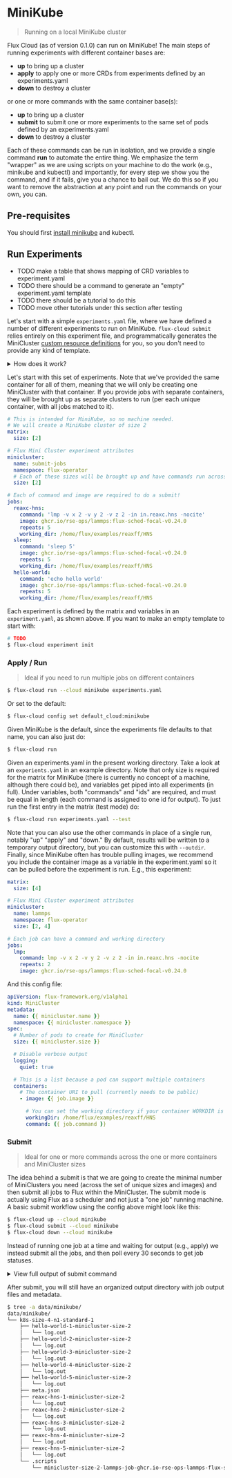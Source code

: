 # MiniKube

> Running on a local MiniKube cluster

Flux Cloud (as of version 0.1.0) can run on MiniKube! The main steps of running experiments with
different container bases are:

 - **up** to bring up a cluster
 - **apply** to apply one or more CRDs from experiments defined by an experiments.yaml
 - **down** to destroy a cluster

or one or more commands with the same container base(s):

 - **up** to bring up a cluster
 - **submit** to submit one or more experiments to the same set of pods defined by an experiments.yaml
 - **down** to destroy a cluster

Each of these commands can be run in isolation, and we provide a single command **run** to
automate the entire thing. We emphasize the term "wrapper" as we are using scripts on your
machine to do the work (e.g., minikube and kubectl) and importantly, for every step we show
you the command, and if it fails, give you a chance to bail out. We do this so if you
want to remove the abstraction at any point and run the commands on your own, you can.

## Pre-requisites

You should first [install minikube](https://minikube.sigs.k8s.io/docs/start/)
and kubectl.

## Run Experiments

- TODO make a table that shows mapping of CRD variables to experiment.yaml
- TODO there should be a command to generate an "empty" experiment.yaml template
- TODO there should be a tutorial to do this
- TODO move other tutorials under this section after testing


Let's start with a simple `experiments.yaml` file, where we have defined a number of different
experiments to run on MiniKube. `flux-cloud submit` relies entirely on this experiment file,
and programmatically generates the MiniCluster [custom resource definitions](https://flux-framework.org/flux-operator/getting_started/custom-resource-definition.html#workingdir)
for you, so you don't need to provide any kind of template.

<details>

<summary>How does it work?</summary>

A YAML file (such as the experiments.yaml) can be serialized to JSON, so each section under "jobs" is
also json, or actually (in Python) a dictionary of values. Since the values are passed to the
[Flux Operator Python SDK](https://github.com/flux-framework/flux-operator/tree/main/sdk/python/v1alpha1),
we can map them easily according to the following convention. Let's say we have a job in the experiments listing:

```yaml
jobs:
  # This is the start of the named job
  reaxc-hns:

    # These are attributes for the MiniCluster (minus repeats)
    command: 'lmp -v x 2 -v y 2 -v z 2 -in in.reaxc.hns -nocite'
    image: ghcr.io/rse-ops/lammps:flux-sched-focal-v0.24.0
    repeats: 5
    working_dir: /home/flux/examples/reaxff/HNS
```

The content under the job name "reaxc-hns" would be mapped to the MiniCluster container as follows:

```python
from fluxoperator.models import MiniClusterContainer

container = MiniClusterContainer(
    image="ghcr.io/rse-ops/lammps:flux-sched-focal-v0.24.0",
    working_dir="/home/flux/examples/reaxff/HNS",
    command="lmp -v x 2 -v y 2 -v z 2 -in in.reaxc.hns -nocite",
    run_flux=True,
)
```

Note that in the above, since Go is in camel case and the Python SDK turns it into snake case,
`workingDir` is changed to `working_dir`.

</details>


Let's start with this set of experiments. Note that we've provided the same container
for all of them, meaning that we will only be creating one MiniCluster with that container.
If you provide jobs with separate containers, they will be brought up as separate clusters
to run (per each unique container, with all jobs matched to it).

```yaml
# This is intended for MiniKube, so no machine needed.
# We will create a MiniKube cluster of size 2
matrix:
  size: [2]

# Flux Mini Cluster experiment attributes
minicluster:
  name: submit-jobs
  namespace: flux-operator
  # Each of these sizes will be brought up and have commands run across it
  size: [2]

# Each of command and image are required to do a submit!
jobs:
  reaxc-hns:
    command: 'lmp -v x 2 -v y 2 -v z 2 -in in.reaxc.hns -nocite'
    image: ghcr.io/rse-ops/lammps:flux-sched-focal-v0.24.0
    repeats: 5
    working_dir: /home/flux/examples/reaxff/HNS
  sleep:
    command: 'sleep 5'
    image: ghcr.io/rse-ops/lammps:flux-sched-focal-v0.24.0
    repeats: 5
    working_dir: /home/flux/examples/reaxff/HNS
  hello-world:
    command: 'echo hello world'
    image: ghcr.io/rse-ops/lammps:flux-sched-focal-v0.24.0
    repeats: 5
    working_dir: /home/flux/examples/reaxff/HNS
```

Each experiment is defined by the matrix and variables in an `experiment.yaml`, as shown above.
If you want to make an empty template to start with:

```bash
# TODO
$ flux-cloud experiment init
```



### Apply / Run

> Ideal if you need to run multiple jobs on different containers

```bash
$ flux-cloud run --cloud minikube experiments.yaml
```

Or set to the default:

```bash
$ flux-cloud config set default_cloud:minikube
```

Given MiniKube is the default, since the experiments file defaults to that name, you can also just do:

```bash
$ flux-cloud run
```

Given an experiments.yaml in the present working directory. Take a look at an `experients.yaml` in an example directory.
Note that only size is required for the matrix for MiniKube (there is currently no concept of a machine,
although there could be), and variables get piped into all experiments (in full). Under variables,
both "commands" and "ids" are required, and must be equal in length (each command is assigned to one id
for output). To just run the first entry in the matrix (test mode) do:

```bash
$ flux-cloud run experiments.yaml --test
```

Note that you can also use the other commands in place of a single run, notably "up" "apply" and "down."
By default, results will be written to a temporary output directory, but you can customize this with `--outdir`.
Finally, since MiniKube often has trouble pulling images, we recommend you include the container image as a variable
in the experiment.yaml so it can be pulled before the experiment is run. E.g., this experiment:

```yaml
matrix:
  size: [4]

# Flux Mini Cluster experiment attributes
minicluster:
  name: lammps
  namespace: flux-operator
  size: [2, 4]

# Each job can have a command and working directory
jobs:
  lmp:
    command: lmp -v x 2 -v y 2 -v z 2 -in in.reaxc.hns -nocite
    repeats: 2
    image: ghcr.io/rse-ops/lammps:flux-sched-focal-v0.24.0
```

And this config file:

```yaml
apiVersion: flux-framework.org/v1alpha1
kind: MiniCluster
metadata:
  name: {{ minicluster.name }}
  namespace: {{ minicluster.namespace }}
spec:
  # Number of pods to create for MiniCluster
  size: {{ minicluster.size }}

  # Disable verbose output
  logging:
    quiet: true

  # This is a list because a pod can support multiple containers
  containers:
    # The container URI to pull (currently needs to be public)
    - image: {{ job.image }}

      # You can set the working directory if your container WORKDIR is not correct.
      workingDir: /home/flux/examples/reaxff/HNS
      command: {{ job.command }}
```

### Submit

> Ideal for one or more commands across the one or more containers and MiniCluster sizes

The idea behind a submit is that we are going to create the minimal number of MiniClusters you
need (across the set of unique sizes and images) and then submit all jobs to Flux within
the MiniCluster. The submit mode is actually using Flux as a scheduler and not just a
"one job" running machine. A basic submit workflow using the config above might look like this:

```bash
$ flux-cloud up --cloud minikube
$ flux-cloud submit --cloud minikube
$ flux-cloud down --cloud minikube
```

Instead of running one job at a time and waiting for output (e.g., apply) we instead
submit all the jobs, and then poll every 30 seconds to get job statuses.

<details>

<summary>View full output of submit command</summary>

```bash
$ flux-cloud --debug submit --cloud minikube
```
```console
No experiment ID provided, assuming first experiment k8s-size-4-n1-standard-1.
Job experiments file generated 1 MiniCluster(s).

🌀 Bringing up MiniCluster of size 2 with image ghcr.io/rse-ops/lammps:flux-sched-focal-v0.24.0
All pods are in states "Running" or "Completed"
💾 Creating output directory /home/vanessa/Desktop/Code/flux/flux-cloud/examples/up-submit-down/data/minikube
MiniCluster created with credentials:
  FLUX_USER=fluxuser
  FLUX_TOKEN=d467215d-d07d-4c32-b2b9-41643cda3d7d
All pods are in states "Running" or "Completed"
Found broker pod lammps-job-0-ng8pz

Waiting for http://lammps-job-0-ng8pz.pod.flux-operator.kubernetes:5000 to be ready
🪅️  RestFUL API server is ready!
.
Port forward opened to http://lammps-job-0-ng8pz.pod.flux-operator.kubernetes:5000
Submitting reaxc-hns-1-minicluster-size-2: lmp -v x 2 -v y 2 -v z 2 -in in.reaxc.hns -nocite
Submitting reaxc-hns-2-minicluster-size-2: lmp -v x 2 -v y 2 -v z 2 -in in.reaxc.hns -nocite
Submitting reaxc-hns-3-minicluster-size-2: lmp -v x 2 -v y 2 -v z 2 -in in.reaxc.hns -nocite
Submitting reaxc-hns-4-minicluster-size-2: lmp -v x 2 -v y 2 -v z 2 -in in.reaxc.hns -nocite
Submitting reaxc-hns-5-minicluster-size-2: lmp -v x 2 -v y 2 -v z 2 -in in.reaxc.hns -nocite
Submitting sleep-1-minicluster-size-2: sleep 5
Submitting sleep-2-minicluster-size-2: sleep 5
Submitting sleep-3-minicluster-size-2: sleep 5
Submitting sleep-4-minicluster-size-2: sleep 5
Submitting sleep-5-minicluster-size-2: sleep 5
Submitting hello-world-1-minicluster-size-2: echo hello world
Submitting hello-world-2-minicluster-size-2: echo hello world
Submitting hello-world-3-minicluster-size-2: echo hello world
Submitting hello-world-4-minicluster-size-2: echo hello world
Submitting hello-world-5-minicluster-size-2: echo hello world
Submit 15 jobs! Waiting for completion...
15 are active.
            lmp is in state RUN
            lmp is in state RUN
            lmp is in state SCHED
            lmp is in state SCHED
            lmp is in state SCHED
          sleep is in state SCHED
          sleep is in state SCHED
          sleep is in state SCHED
          sleep is in state SCHED
          sleep is in state SCHED
           echo is in state SCHED
           echo is in state SCHED
           echo is in state SCHED
           echo is in state SCHED
           echo is in state SCHED
15 are active.
            lmp is finished COMPLETED in 28.64 seconds.
            lmp is finished COMPLETED in 29.1 seconds.
            lmp is in state RUN
            lmp is in state RUN
            lmp is in state SCHED
          sleep is in state SCHED
          sleep is in state SCHED
          sleep is in state SCHED
          sleep is in state SCHED
          sleep is in state SCHED
           echo is in state SCHED
           echo is in state SCHED
           echo is in state SCHED
           echo is in state SCHED
           echo is in state SCHED
13 are active.
            lmp is in state RUN
            lmp is in state RUN
            lmp is in state SCHED
          sleep is in state SCHED
          sleep is in state SCHED
          sleep is in state SCHED
          sleep is in state SCHED
          sleep is in state SCHED
           echo is in state SCHED
           echo is in state SCHED
           echo is in state SCHED
           echo is in state SCHED
           echo is in state SCHED
13 are active.
            lmp is finished COMPLETED in 36.56 seconds.
            lmp is finished COMPLETED in 35.89 seconds.
            lmp is in state RUN
          sleep is finished COMPLETED in 5.02 seconds.
          sleep is finished COMPLETED in 5.02 seconds.
          sleep is finished COMPLETED in 5.02 seconds.
          sleep is in state RUN
          sleep is in state SCHED
           echo is in state SCHED
           echo is in state SCHED
           echo is in state SCHED
           echo is in state SCHED
           echo is in state SCHED
8 are active.
            lmp is finished COMPLETED in 24.6 seconds.
          sleep is finished COMPLETED in 5.02 seconds.
          sleep is finished COMPLETED in 5.02 seconds.
           echo is finished COMPLETED in 0.01 seconds.
           echo is finished COMPLETED in 0.02 seconds.
           echo is finished COMPLETED in 0.02 seconds.
           echo is finished COMPLETED in 0.01 seconds.
           echo is finished COMPLETED in 0.01 seconds.
All jobs are complete! Cleaning up MiniCluster...
All pods are terminated.
```

</details>

After submit, you will still have an organized output directory with job output files
and metadata.

```bash
$ tree -a data/minikube/
data/minikube/
└── k8s-size-4-n1-standard-1
    ├── hello-world-1-minicluster-size-2
    │   └── log.out
    ├── hello-world-2-minicluster-size-2
    │   └── log.out
    ├── hello-world-3-minicluster-size-2
    │   └── log.out
    ├── hello-world-4-minicluster-size-2
    │   └── log.out
    ├── hello-world-5-minicluster-size-2
    │   └── log.out
    ├── meta.json
    ├── reaxc-hns-1-minicluster-size-2
    │   └── log.out
    ├── reaxc-hns-2-minicluster-size-2
    │   └── log.out
    ├── reaxc-hns-3-minicluster-size-2
    │   └── log.out
    ├── reaxc-hns-4-minicluster-size-2
    │   └── log.out
    ├── reaxc-hns-5-minicluster-size-2
    │   └── log.out
    └── .scripts
        └── minicluster-size-2-lammps-job-ghcr.io-rse-ops-lammps-flux-sched-focal-v0.24.0.json
```
